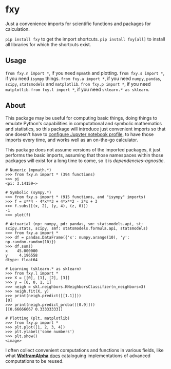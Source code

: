 # fxy
Just a convenience imports for scientific functions and packages for calculation.

`pip install fxy` to get the import shortcuts.
`pip install fxy[all]` to install all libraries for which the shortcuts exist.

## Usage

`from fxy.n import *`, if you need `mpmath` and plotting.
`from fxy.s import *`, if you need `isympy` things.
`from fxy.a import *`, if you need `numpy`, `pandas`, `scipy`, `statsmodels` and `matplotlib`.
`from fxy.p import *`, if you need `matplotlib`.
`from fxy.l import *`, if you need `sklearn.* as sklearn`.

## About
This package may be useful for computing basic things, doing things to emulate Python's capabilities in computational and symbolic mathematics and statistics, so this package will introduce just convenient imports so that one doesn't have to [configure Jupyter notebook profile](https://mindey.com/blog/how_to_set_up_ipython_for_statistics_on_linux), to have those imports every time, and works well as an on-the-go calculator.

This package does not assume versions of the imported packages, it just performs the basic imports, assuming that those namespaces within those packages will exist for a long time to come, so it is _dependencies-agnostic_.

```
# Numeric (mpmath.*)
>>> from fxy.n import * (394 functions)
>>> pi
<pi: 3.14159~>

# Symbolic (sympy.*)
>>> from fxy.s import * (915 functions, and "isympy" imports)
>>> f = x**4 - 4*x**3 + 4*x**2 - 2*x + 3
>>> f.subs([(x, 2), (y, 4), (z, 0)])
-1
>>> plot(f)

# Actuarial (np: numpy, pd: pandas, sm: statsmodels.api, st: scipy.stats, scipy, smf: statsmodels.formula.api, statsmodels)
>>> from fxy.a import *
>>> df = pandas.DataFrame({'x': numpy.arange(10), 'y': np.random.random(10)})
>>> df.sum()
x    45.000000
y     4.196558
dtype: float64

# Learning (sklearn.* as sklearn)
>>> from fxy.l import *
>>> X = [[0], [1], [2], [3]]
>>> y = [0, 0, 1, 1]
>>> neigh = skl.neighbors.KNeighborsClassifier(n_neighbors=3)
>>> neigh.fit(X, y)
>>> print(neigh.predict([[1.1]]))
[0]
>>> print(neigh.predict_proba([[0.9]]))
[[0.66666667 0.33333333]]

# Plotting (plt, matplotlib)
>>> from fxy.p import *
>>> plt.plot([1, 2, 3, 4])
>>> plt.ylabel('some numbers')
>>> plt.show()
<image>
```

I often collect convenient computations and functions in various fields, like what **[WolframAlpha](https://www.wolframalpha.com)** [does](https://wiki.mindey.com/shared/screens/Screenshot_2021-02-28_06-16-43.png) cataloguing implementations of advanced computations to be reused.

